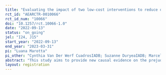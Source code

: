 ```yaml
---
title: "Evaluating the impact of two low-cost interventions to reduce discrimination against Venezuelan migrant students in Ecuador"
rct_id: "AEARCTR-0010066"
rct_id_num: "10066"
doi: "10.1257/rct.10066-1.0"
date: "2022-09-13"
status: "on_going"
jel: "I24, J15"
start_year: "2022-09-13"
end_year: "2023-03-31"
pi: "Luana Marotta"
pi_other: "Cynthia Van Der Werf CuadrosIADB; Suzanne DuryeaIADB; Marcelo  Drouet; Jaime  MillanEconometria"
abstract: "This study aims to provide new causal evidence on the prejudices faced by immigrant students and solutions to mitigate them. Segregation and discriminatory attitudes represent a major barrier to immigrant children integration. While teachers’ negative stereotypes can have permanent adverse consequences on children’s human capital accumulation, relatively little is known about how to reduce and prevent such biases. We focus on Ecuador, a country that has received unprecedented large inflows of Venezuelan immigrants over the past five years. Using administrative data of end-of-term exam grades as well as objective performance measures from standardized test scores, we evaluate the impact of two interventions directed to school teachers: first, a short video that reveals information on equal performance and ambitions of natives and immigrant students, second, we provide personalized feedback on own implicit biases using an Implicit Association Test. The study will constitute one of the first interventions in the region to reduce bias against immigrant students."
layout: registration
---
```


